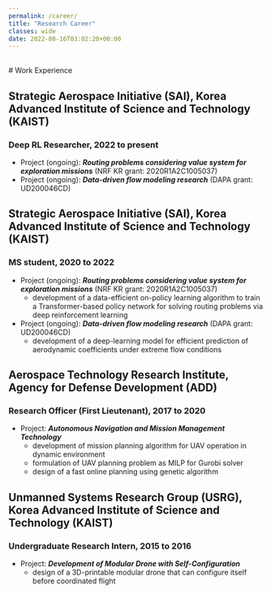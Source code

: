 ```yaml
---
permalink: /career/
title: "Research Career"
classes: wide
date: 2022-08-16T03:02:20+00:00
---
```

<br/>
# Work Experience

## Strategic Aerospace Initiative (SAI), Korea Advanced Institute of Science and Technology (KAIST)
### Deep RL Researcher, 2022 to present 

* Project (ongoing): _**Routing problems considering value system for exploration missions**_ (NRF KR grant: 2020R1A2C1005037)
* Project (ongoing): _**Data-driven flow modeling research**_ (DAPA grant: UD200046CD)

## Strategic Aerospace Initiative (SAI), Korea Advanced Institute of Science and Technology (KAIST)
### MS student, 2020 to 2022 

* Project (ongoing): _**Routing problems considering value system for exploration missions**_ (NRF KR grant: 2020R1A2C1005037)
    * development of a data-efficient on-policy learning algorithm to train a Transformer-based policy network for solving routing problems via deep reinforcement learning
* Project (ongoing): _**Data-driven flow modeling research**_ (DAPA grant: UD200046CD)
    * development of a deep-learning model for efficient prediction of aerodynamic coefficients under extreme flow conditions

## Aerospace Technology Research Institute, Agency for Defense Development (ADD)
### Research Officer (First Lieutenant), 2017 to 2020

* Project: _**Autonomous Navigation and Mission Management Technology**_
    * development of mission planning algorithm for UAV operation in dynamic environment 
    * formulation of UAV planning problem as MILP for Gurobi solver
    * design of a fast online planning using genetic algorithm 

## Unmanned Systems Research Group (USRG), Korea Advanced Institute of Science and Technology (KAIST)
### Undergraduate Research Intern, 2015 to 2016

* Project: _**Development of Modular Drone with Self-Configuration**_
    * design of a 3D-printable modular drone that can configure itself before coordinated flight

